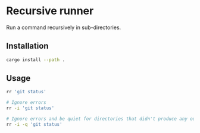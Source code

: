 # Recursive runner

Run a command recursively in sub-directories.


## Installation

```bash
cargo install --path .
```

## Usage

```bash
rr 'git status'

# Ignore errors
rr -i 'git status'

# Ignore errors and be quiet for directories that didn't produce any output
rr -i -q 'git status'
```

